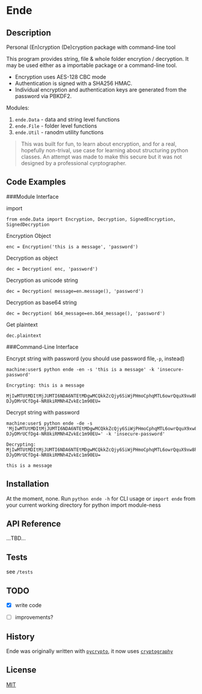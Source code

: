 Ende
====

Description
-----------
Personal (En)cryption (De)cryption package with command-line tool

This program provides string, file & whole folder encrytion / decryption.
It may be used either as a importable package or a command-line tool.

- Encryption uses AES-128 CBC mode
- Authentication is signed with a SHA256 HMAC.
- Individual encryption and authentication keys are generated from the password via PBKDF2.

Modules:

1. `ende.Data` - data and string level functions
2. `ende.File` - folder level functions
3. `ende.Util` - ranodm utility functions

> This was built for fun, to learn about encryption, and for a real, hopefully non-trival, use case for learning about structuring python classes.  An attempt was made to make this secure but it was not designed by a professional cyrptographer.

Code Examples
-------------

###Module Interface

import

    from ende.Data import Encryption, Decryption, SignedEncryption, SignedDecryption

Encryption Object

    enc = Encryption('this is a message', 'password')

Decryption as object

    dec = Decryption( enc, 'password')

Decryption as unicode string

    dec = Decryption( message=en.message(), 'password')

Decryption as base64 string

    dec = Decryption( b64_message=en.b64_message(), 'password')

Get plaintext

    dec.plaintext

###Command-Line Interface

Encrypt string with password (you should use password file,`-p`, instead)

    machine:user$ python ende -en -s 'this is a message' -k 'insecure-password' 

    Encrypting: this is a message
    
    MjIwMTUtMDItMjJUMTI6NDA6NTEtMDgwMCQkkZcQjy6SiWjPHmoCphqMTL6owrQquX9xw8hxFYkUG0_zNrPu-DJyDMrUCfDg4-NR8kiRMNh4ZvkEc1m90EU=

Decrypt string with password

    machine:user$ python ende -de -s 'MjIwMTUtMDItMjJUMTI6NDA6NTEtMDgwMCQkkZcQjy6SiWjPHmoCphqMTL6owrQquX9xw8hxFYkUG0_zNrPu-DJyDMrUCfDg4-NR8kiRMNh4ZvkEc1m90EU=' -k 'insecure-password' 

    Decrypting: MjIwMTUtMDItMjJUMTI6NDA6NTEtMDgwMCQkkZcQjy6SiWjPHmoCphqMTL6owrQquX9xw8hxFYkUG0_zNrPu-DJyDMrUCfDg4-NR8kiRMNh4ZvkEc1m90EU=
    
    this is a message


Installation
------------
At the moment, none.  Run `python ende -h` for CLI usage or `import ende` from your current working directory for python import module-ness


API Reference
-------------
...TBD...


Tests
-----
see `/tests`


TODO
----
- [x] write code
- [ ] improvements?


History
-------
Ende was originally written with [`pycrypto`](https://www.dlitz.net/software/pycrypto/), it now uses [`cryptography`](https://cryptography.io/)


License
-------
[MIT](https://github.com/tmthydvnprt/ende/blob/master/LICENSE)
